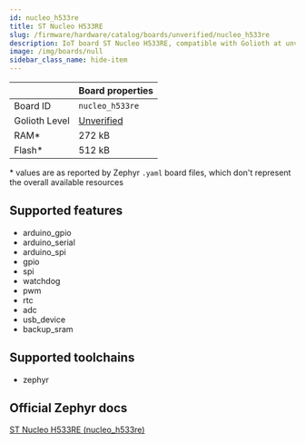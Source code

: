 ```yaml
---
id: nucleo_h533re
title: ST Nucleo H533RE
slug: /firmware/hardware/catalog/boards/unverified/nucleo_h533re
description: IoT board ST Nucleo H533RE, compatible with Golioth at unverified level.
image: /img/boards/null
sidebar_class_name: hide-item
---
```


[//]: # (This is an auto-generated file, do not edit! Changes to it will be lost upon re-generation)



|                | Board properties     |
| -------------  | -------------------- |
| Board ID       | `nucleo_h533re` |
| Golioth Level  | [Unverified](/firmware/hardware#unverified-boards) |
| RAM*           | 272 kB |
| Flash*         | 512 kB |

\* values are as reported by Zephyr `.yaml` board files, which don't represent the overall available resources



## Supported features

* arduino_gpio
* arduino_serial
* arduino_spi
* gpio
* spi
* watchdog
* pwm
* rtc
* adc
* usb_device
* backup_sram

## Supported toolchains

* zephyr

## Official Zephyr docs

[ST Nucleo H533RE (nucleo_h533re)](https://docs.zephyrproject.org/latest/boards/st/nucleo_h533re/doc/index.html)
